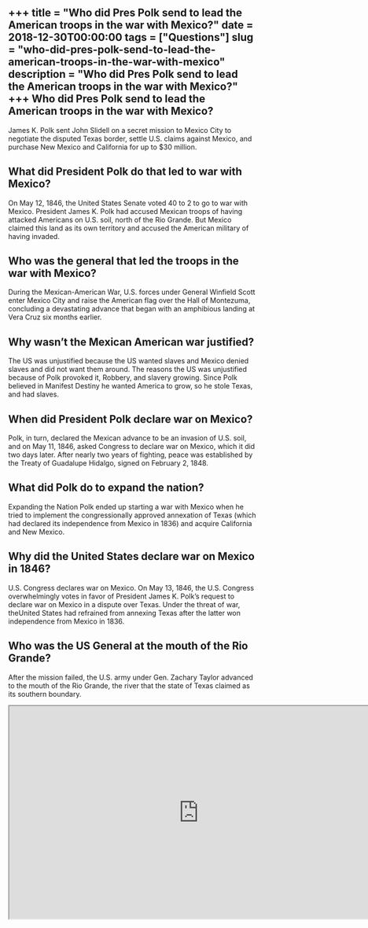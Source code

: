 +++
title = "Who did Pres Polk send to lead the American troops in the war with Mexico?"
date = 2018-12-30T00:00:00
tags = ["Questions"]
slug = "who-did-pres-polk-send-to-lead-the-american-troops-in-the-war-with-mexico"
description = "Who did Pres Polk send to lead the American troops in the war with Mexico?"
+++
Who did Pres Polk send to lead the American troops in the war with Mexico?
--------------------------------------------------------------------------

James K. Polk sent John Slidell on a secret mission to Mexico City to negotiate the disputed Texas border, settle U.S. claims against Mexico, and purchase New Mexico and California for up to $30 million.

What did President Polk do that led to war with Mexico?
-------------------------------------------------------

On May 12, 1846, the United States Senate voted 40 to 2 to go to war with Mexico. President James K. Polk had accused Mexican troops of having attacked Americans on U.S. soil, north of the Rio Grande. But Mexico claimed this land as its own territory and accused the American military of having invaded.

Who was the general that led the troops in the war with Mexico?
---------------------------------------------------------------

During the Mexican-American War, U.S. forces under General Winfield Scott enter Mexico City and raise the American flag over the Hall of Montezuma, concluding a devastating advance that began with an amphibious landing at Vera Cruz six months earlier.

Why wasn’t the Mexican American war justified?
----------------------------------------------

The US was unjustified because the US wanted slaves and Mexico denied slaves and did not want them around. The reasons the US was unjustified because of Polk provoked it, Robbery, and slavery growing. Since Polk believed in Manifest Destiny he wanted America to grow, so he stole Texas, and had slaves.

When did President Polk declare war on Mexico?
----------------------------------------------

Polk, in turn, declared the Mexican advance to be an invasion of U.S. soil, and on May 11, 1846, asked Congress to declare war on Mexico, which it did two days later. After nearly two years of fighting, peace was established by the Treaty of Guadalupe Hidalgo, signed on February 2, 1848.

What did Polk do to expand the nation?
--------------------------------------

Expanding the Nation Polk ended up starting a war with Mexico when he tried to implement the congressionally approved annexation of Texas (which had declared its independence from Mexico in 1836) and acquire California and New Mexico.

Why did the United States declare war on Mexico in 1846?
--------------------------------------------------------

U.S. Congress declares war on Mexico. On May 13, 1846, the U.S. Congress overwhelmingly votes in favor of President James K. Polk’s request to declare war on Mexico in a dispute over Texas. Under the threat of war, theUnited States had refrained from annexing Texas after the latter won independence from Mexico in 1836.

Who was the US General at the mouth of the Rio Grande?
------------------------------------------------------

After the mission failed, the U.S. army under Gen. Zachary Taylor advanced to the mouth of the Rio Grande, the river that the state of Texas claimed as its southern boundary.

<iframe allow="accelerometer; autoplay; clipboard-write; encrypted-media; gyroscope; picture-in-picture" allowfullscreen="" class="__youtube_prefs__  epyt-is-override  no-lazyload" data-no-lazy="1" data-origheight="433" data-origwidth="770" data-skipgform_ajax_framebjll="" height="433" id="_ytid_12279" loading="lazy" src="https://www.youtube.com/embed/wEVWAhAcMe4?enablejsapi=1&autoplay=0&cc_load_policy=0&cc_lang_pref=&iv_load_policy=1&loop=0&modestbranding=0&rel=1&fs=1&playsinline=0&autohide=2&theme=dark&color=red&controls=1&" title="YouTube player" width="770"></iframe>